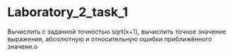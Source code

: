 # Laboratory_2_task_1
Вычислить с заданной точностью sqrt(x+1),  вычислить точное значение выражения, абсолютную и относительную ошибки приближённого значени.о
